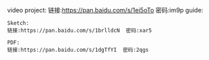 video project:
	链接:https://pan.baidu.com/s/1ei5oTo  密码:im9p
guide:

	Sketch:
	链接:https://pan.baidu.com/s/1brlldcN  密码:xar5

	PDF:
	链接:https://pan.baidu.com/s/1dgTfYI  密码:2qgs